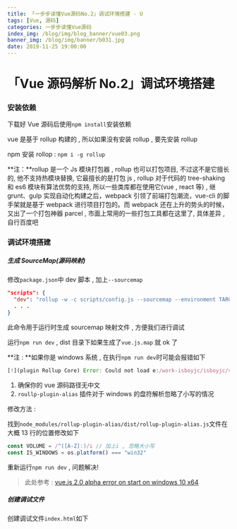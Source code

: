 ```yaml
---
title: 「一步步读懂Vue源码No.2」调试环境搭建 - U
tags: [Vue, 源码]
categories: 一步步读懂Vue源码
index_img: /blog/img/blog_banner/vue03.png
banner_img: /blog/img/banner/b031.jpg
date: 2019-11-25 19:00:00
---
```


# 「Vue 源码解析 No.2」调试环境搭建

### 安装依赖

下载好 Vue 源码后使用`npm install`安装依赖

vue 是基于 rollup 构建的 , 所以如果没有安装 rollup , 要先安装 rollup

npm 安装 rollop : `npm i -g rollup`

**注：**rollup 是一个 Js 模块打包器 , rollup 也可以打包项目, 不过这不是它擅长的, 他不支持热模块替换, 它最擅长的是打包 js , rollup 对于代码的 tree-shaking 和 es6 模块有算法优势的支持, 所以一些类库都在使用它(vue , react 等) , 继 grunt、gulp 实现自动化构建之后，webpack 引领了前端打包潮流，vue-cli 的脚手架就是基于 webpack 进行项目打包的。而 webpack 还在上升的势头的时候，又出了一个打包神器 parcel , 市面上常用的一些打包工具都在这里了, 具体差异 , 自行百度吧

### 调试环境搭建

##### 生成 SourceMap(源码映射)

修改`package.json`中 dev 脚本 , 加上`--sourcemap`

```json
"scripts": {
  "dev": "rollup -w -c scripts/config.js --sourcemap --environment TARGET:web-full-dev"
  . . .
}
```

此命令用于运行时生成 sourcemap 映射文件 , 方便我们进行调试

运行`npm run dev` , dist 目录下如果生成了`vue.js.map` 就 ok 了

**注 : **如果你是 windows 系统 , 在执行`npm run dev`时可能会报错如下

```js
[!](plugin Rollup Core) Error: Could not load e:/work-isboyjc/isboyjc/vue/src/core/config (imported by e:\work-isboyjc\isboyjc\vue\src\platforms\web\entry-runtime-with-compiler.js): ENOENT: no such file or directory, open 'e:\work-isboyjc\isboyjc\vue\src\core\config'
```

1. 确保你的 vue 源码路径无中文
2. `roullp-plugin-alias` 插件对于 windows 的盘符解析忽略了小写的情况

修改方法 :

找到`node_modules/rollup-plugin-alias/dist/rollup-plugin-alias.js`文件在大概 13 行的位置修改如下

```js
const VOLUME = /^([A-Z]:)/i // 加上i , 忽略大小写
const IS_WINDOWS = os.platform() === "win32"
```

重新运行`npm run dev` , 问题解决!

> 此处参考 : [vue.js 2.0 alpha error on start on windows 10 x64](https://github.com/vuejs/vue/issues/2771#issuecomment-446090852)

##### 创建调试文件

创建调试文件`index.html`如下

```html

```
